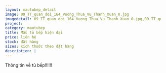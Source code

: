 ```yaml
---
layout: mautubep_detail
image: 09_TT_quan_doi_164_Vuong_Thua_Vu_Thanh_Xuan_0.jpg
imagedetail: 09_TT_quan_doi_164_Vuong_Thua_Vu_Thanh_Xuan_0.jpg,09_TT_quan_doi_164_Vuong_Thua_Vu_Thanh_Xuan_1.jpg,09_TT_quan_doi_164_Vuong_Thua_Vu_Thanh_Xuan_2.jpg,09_TT_quan_doi_164_Vuong_Thua_Vu_Thanh_Xuan_3.jpg
project:
category: mautubep
title: Mẫu tủ bếp hiện đại
price: liên hệ
stock: đặt hàng
sizes: Kích thước theo đặt hàng
description: |
---
```

Thông tin về tủ bếp!!!!!!